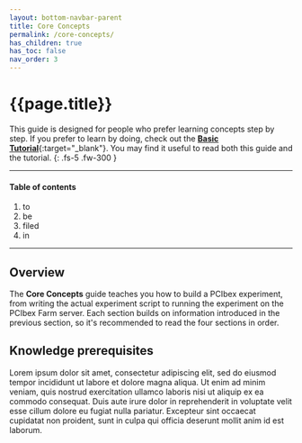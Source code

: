 ```yaml
---
layout: bottom-navbar-parent
title: Core Concepts
permalink: /core-concepts/
has_children: true
has_toc: false
nav_order: 3
---
```


# {{page.title}}

This guide is designed for people who prefer learning concepts step by step.
If you prefer to learn by doing, check out the
[**Basic Tutorial**]({{site.baseurl}}/docs/basic-tutorial){:target="_blank"}.
You may find it useful to read both this guide and the tutorial.
{: .fs-5 .fw-300 }

---

#### Table of contents

1. to
2. be
3. filed
4. in

---

## Overview

The **Core Concepts** guide teaches you how to build a PCIbex experiment,
from writing the actual experiment script to running the experiment on
the PCIbex Farm server. Each section builds on information introduced in the
previous section, so it's recommended to read the four sections in order.

## Knowledge prerequisites

Lorem ipsum dolor sit amet, consectetur adipiscing elit, sed do eiusmod tempor
incididunt ut labore et dolore magna aliqua. Ut enim ad minim veniam, quis
nostrud exercitation ullamco laboris nisi ut aliquip ex ea commodo consequat.
Duis aute irure dolor in reprehenderit in voluptate velit esse cillum dolore
eu fugiat nulla pariatur. Excepteur sint occaecat cupidatat non proident,
sunt in culpa qui officia deserunt mollit anim id est laborum.
